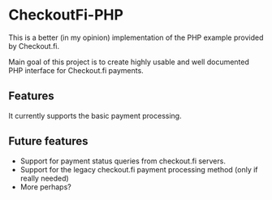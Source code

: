 CheckoutFi-PHP
==============

This is a better (in my opinion) implementation of the PHP example provided by Checkout.fi.

Main goal of this project is to create highly usable and well documented PHP interface for Checkout.fi payments.

Features
--------

It currently supports the basic payment processing.

Future features
---------------

- Support for payment status queries from checkout.fi servers.
- Support for the legacy checkout.fi payment processing method (only if really needed)
- More perhaps? 
